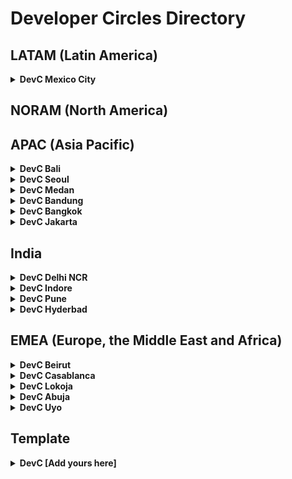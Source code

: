 # Developer Circles Directory

## LATAM (Latin America)

<details>
  <summary>
    <b>DevC Mexico City</b>
  </summary>

  - Lead(s):
    - Adan Figueroa
    - Joshua Pedraza
    - Martin Manriquez
    - Miguel Lopez
    - Rihan Topete
  - Facebook Group: https://www.facebook.com/groups/DevCCiudaddeMexico
  - Github: https://github.com/Facebook-Developers-Circle-CDMX-Retos
</details>

## NORAM (North America)


## APAC (Asia Pacific)

<details>
  <summary>
    <b>DevC Bali</b>
  </summary>

  - Lead(s):
    - [Reza Primasatya](https://github.com/rezaprimasatya)
    - [Teofilus Candra](https://github.com/teofiluscandra)
  - Facebook Group: https://www.facebook.com/groups/DevCBali
  - GitHub: https://github.com/devcbali
</details>

<details>
  <summary>
    <b>DevC Seoul</b>
  </summary>

  - Lead(s):
    - [Yurim Jin](https://github.com/milooy)
    - [Dongwoo Gim](https://github.com/gimdongwoo)
    - [Ian Choi]()
    - [Yeonsoo Jeon]()
  - Facebook Group: https://www.facebook.com/groups/DevCSeoul
  - GitHub: https://github.com/Developer-Circles-Seoul
</details>

<details>
  <summary>
    <b>DevC Medan</b>
  </summary>
  
  - Lead(s):
    - [Sastra Nababan](https://github.com/SastraNababan)
    - [Indra Gunawan](https://github.com/IndraGunawan)
  - Facebook Group: https://www.facebook.com/groups/DevCMedan
  - Github: https://github.com/devc-medan
</details>

<details>
  <summary>
    <b>DevC Bandung</b>
  </summary>

  - Lead(s):
    - [Ahmad Zaky](https://github.com/azaky)
    - Michaela Sandra
  - Facebook Group: https://www.facebook.com/groups/DevCBandung
  - Github: https://github.com/DevCBandung
</details>

<details>
  <summary>
    <b>DevC Bangkok</b>
  </summary>

  - Lead(s):
    - Virot Chiraphadhanakul (Ta)
    - Nattanicha Phatharamalai (Natty)
    - Kan Ouivirach (Kan)
  - Facebook Group: https://www.facebook.com/groups/DevCBangkok
  - Github: https://github.com/devcbkk
</details>

<details>
  <summary>
    <b>DevC Jakarta</b>
  </summary>

  - Lead(s):
    - Anne Regina
    - Luri Darmawan
    - Riza Fahmi
    - Nila Wilda Al Aluf
  - Facebook Group: https://www.facebook.com/groups/DevCJakarta
  - Github: https://github.com/devcjakarta
</details>

## India

<details>
  <summary>
    <b>DevC Delhi NCR</b>
  </summary>

  - Lead(s):
    - [Saransh Kataria](https://github.com/saranshkataria)
    - [Harshit Juneja](https://github.com/harshitjuneja)
  - Facebook Group: https://www.facebook.com/groups/DevCDelhiNCR
  - GitHub: https://github.com/facebook-developer-circle-delhi
</details>

<details>
  <summary>
    <b>DevC Indore</b>
  </summary>

  - Lead(s):
    - [Mrinal Jain](https://github.com/mrinaljain)
  - Facebook Group: https://www.facebook.com/groups/DevCIndore
  - Github: https://github.com/devcindore
</details>

<details>
  <summary>
    <b>DevC Pune</b>
  </summary>

  - Lead(s):
    - Sangeeta Gupta
    - Navneet Singh
  - Facebook Group: https://www.facebook.com/groups/DevCPune
  - Github: https://github.com/devcpune
</details>

<details>
  <summary>
    <b>DevC Hyderbad</b>
  </summary>

  - Lead(s): 
    - Navya Tatikonda
  - Facebook Group: https://www.facebook.com/groups/DevCHyderabad
  - Github: https://github.com/DevCHyderabad
</details>

## EMEA (Europe, the Middle East and Africa)

<details>
  <summary>
    <b>DevC Beirut</b>
  </summary>

  - Lead(s):
    - [Salah Awad](https://github.com/salahawad)
    - Sarah Abdallah
  - Facebook Group: https://www.facebook.com/groups/DevCBeirut/
  - GitHub: https://github.com/DevCBeirut
</details>

<details>
  <summary>
    <b>DevC Casablanca</b>
  </summary>
  
  - Lead(s):
    - [Mohammed Aboullite](https://github.com/aboullaite)
  - Facebook Group: https://www.facebook.com/groups/DevC.Casablanca/
</details>

<details>
  <summary>
    <b>DevC Lokoja</b>
  </summary>

  - Lead(s):
    - [Bolaji Ayodeji](https://github.com/BolajiAyodeji)
  - Facebook Group: https://facebook.com/groups/devclokoja/
  - Github: https://github.com/devclokoja
</details>

<details>
  <summary>
    <b>DevC Abuja</b>
  </summary>
  
  - Lead(s):
    - [Hassan Sani](https://github.com/inidaname)
    - [Ahmad Abdulaziz](https://github.com/devamaz)
    - [Nafiu Garba](https://github.com/naslig)
    - [Samuel Stephen](https://github.com/samora4biz)
  - Facebook Group: https://www.facebook.com/groups/devcabuja/
  - GitHub: https://github.com/DevCAbuja
</details>

<details>
  <summary>
    <b>DevC Uyo</b>
  </summary>

  - Lead(s):
    - [Edidiong Asikpo](https://github.com/didicodes)
    - [Ekene Christian](https://github.com/officialchriseo)
  - Facebook Group: https://facebook.com/groups/devcuyo
  - Github: https://github.com/devcuyo
</details>

## Template

<details>
  <summary>
    <b>DevC [Add yours here]</b>
  </summary>

  - Lead(s):
    - N/A
  - Facebook Group: [Link to FB Group]
  - Github: [Link to local DevC GitHub repo (if any)]
</details>
